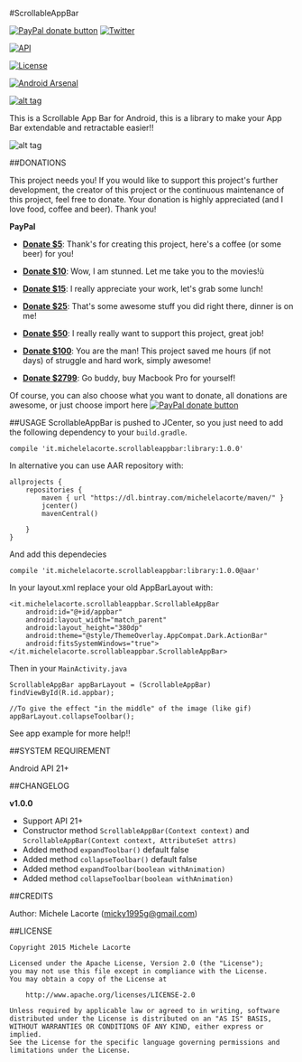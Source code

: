#ScrollableAppBar

<span class="badge-paypal"><a href="https://www.paypal.com/cgi-bin/webscr?cmd=_s-xclick&amp;hosted_button_id=LY7EX8WMWPWV6" title="Donate to this project using Paypal"><img src="https://img.shields.io/badge/paypal-donate-yellow.svg" alt="PayPal donate button" /></a></span>
[![Twitter](https://img.shields.io/badge/Twitter-@LacorteMichele-blue.svg?style=flat)](https://twitter.com/LacorteMichele)

[![API](https://img.shields.io/badge/API-21%2B-blue.svg?style=flat)](https://android-arsenal.com/api?level=21)

[![License](https://img.shields.io/badge/license-Apache%202-4EB1BA.svg)](https://www.apache.org/licenses/LICENSE-2.0.html)

[![Android Arsenal](https://img.shields.io/badge/Android%20Arsenal-ScrollableAppBar-brightgreen.svg?style=flat)](https://android-arsenal.com/details/1/2816)

[![alt tag](http://www.android-gems.com/badge/michelelacorte/ScrollableAppBar.svg)](http://www.android-gems.com/lib/michelelacorte/ScrollableAppBar?lib_id=718)

This is a Scrollable App Bar for Android, this is a library to make your App Bar extendable and retractable easier!!

![alt tag](https://github.com/michelelacorte/ScrollableAppBar/blob/master/ScrollableAppBarExample.gif)

##DONATIONS

This project needs you! If you would like to support this project's further development, the creator of this project or the continuous maintenance of this project, feel free to donate. Your donation is highly appreciated (and I love food, coffee and beer). Thank you!

**PayPal**

* **[Donate $5]**: Thank's for creating this project, here's a coffee (or some beer) for you!

* **[Donate $10]**: Wow, I am stunned. Let me take you to the movies!ù

* **[Donate $15]**: I really appreciate your work, let's grab some lunch!

* **[Donate $25]**: That's some awesome stuff you did right there, dinner is on me!

* **[Donate $50]**: I really really want to support this project, great job!

* **[Donate $100]**: You are the man! This project saved me hours (if not days) of struggle and hard work, simply awesome!

* **[Donate $2799]**: Go buddy, buy Macbook Pro for yourself!

Of course, you can also choose what you want to donate, all donations are awesome, or just choose import here <span class="badge-paypal"><a href="https://www.paypal.com/cgi-bin/webscr?cmd=_s-xclick&amp;hosted_button_id=LY7EX8WMWPWV6" title="Donate to this project using Paypal"><img src="https://img.shields.io/badge/paypal-donate-yellow.svg" alt="PayPal donate button" /></a></span>

##USAGE
ScrollableAppBar is pushed to JCenter, so you just need to add the following dependency to your `build.gradle`.

```
compile 'it.michelelacorte.scrollableappbar:library:1.0.0'
```

In alternative you can use AAR repository with:

```
allprojects {
    repositories {
        maven { url "https://dl.bintray.com/michelelacorte/maven/" }
        jcenter()
        mavenCentral()

    }
}
```

And add this dependecies

```
compile 'it.michelelacorte.scrollableappbar:library:1.0.0@aar'
```
In your layout.xml replace your old AppBarLayout with:

```
<it.michelelacorte.scrollableappbar.ScrollableAppBar
    android:id="@+id/appbar"
    android:layout_width="match_parent"
    android:layout_height="380dp"
    android:theme="@style/ThemeOverlay.AppCompat.Dark.ActionBar"
    android:fitsSystemWindows="true">
</it.michelelacorte.scrollableappbar.ScrollableAppBar>
```

Then in your `MainActivity.java`

```
ScrollableAppBar appBarLayout = (ScrollableAppBar) findViewById(R.id.appbar);

//To give the effect "in the middle" of the image (like gif)
appBarLayout.collapseToolbar();
```

See app example for more help!!

##SYSTEM REQUIREMENT

Android API 21+

##CHANGELOG

**v1.0.0**
- Support API 21+
- Constructor method `ScrollableAppBar(Context context)` and `ScrollableAppBar(Context context, AttributeSet attrs)`
- Added method `expandToolbar()` default false
- Added method `collapseToolbar()` default false
- Added method `expandToolbar(boolean withAnimation)`
- Added method `collapseToolbar(boolean withAnimation)`

##CREDITS

Author: Michele Lacorte (micky1995g@gmail.com)

##LICENSE

```
Copyright 2015 Michele Lacorte

Licensed under the Apache License, Version 2.0 (the "License");
you may not use this file except in compliance with the License.
You may obtain a copy of the License at

    http://www.apache.org/licenses/LICENSE-2.0

Unless required by applicable law or agreed to in writing, software
distributed under the License is distributed on an "AS IS" BASIS,
WITHOUT WARRANTIES OR CONDITIONS OF ANY KIND, either express or implied.
See the License for the specific language governing permissions and
limitations under the License.
```

[Donate $5]: 		https://www.paypal.me/MicheleLacorte/5
[Donate $10]:  		https://www.paypal.me/MicheleLacorte/10
[Donate $15]:  		https://www.paypal.me/MicheleLacorte/15
[Donate $25]:  		https://www.paypal.me/MicheleLacorte/25
[Donate $50]: 		https://www.paypal.me/MicheleLacorte/50
[Donate $100]: 		https://www.paypal.me/MicheleLacorte/100
[Donate $2799]: 	https://www.paypal.me/MicheleLacorte/2799
